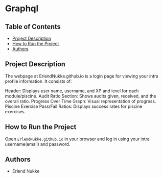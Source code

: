 # Graphql

## Table of Contents

- [Project Description](#project-description)
- [How to Run the Project](#how-to-run-the-project)
- [Authors](#authors)

## Project Description

The webpage at ErlendNukke.github.io is a login page for viewing your intra profile information. It consists of:

Header: Displays user name, username, and XP and level for each module/piscine.
Audit Ratio Section: Shows audits given, received, and the overall ratio.
Progress Over Time Graph: Visual representation of progress.
Piscine Exercise Pass/Fail Ratios: Displays success rates for piscine exercises.


## How to Run the Project

Open ```ErlendNukke.github.io``` in your browser and log in using your intra username(email) and password.

## Authors

- Erlend Nukke

